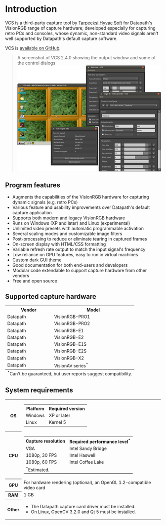 # Introduction

VCS is a third-party capture tool by [Tarpeeksi Hyvae Soft](https://www.tarpeeksihyvaesoft.com) for Datapath's VisionRGB range of capture hardware; developed especially for capturing retro PCs and consoles, whose dynamic, non-standard video signals aren't well supported by Datapath's default capture software.

VCS is [available on GitHub](https://github.com/leikareipa/vcs).

> A screenshot of VCS 2.4.0 showing the output window and some of the control dialogs\
![{image:1189x878}{headerless}](../img/vcs-2.4-with-dialogs.webp)

## Program features

- Augments the capabilities of the VisionRGB hardware for capturing dynamic signals (e.g. retro PCs)
- Various feature and usability improvements over Datapath's default capture application
- Supports both modern and legacy VisionRGB hardware
- Runs on Windows (XP and later) and Linux (experimental)
- Unlimited video presets with automatic programmable activation
- Several scaling modes and customizable image filters
- Post-processing to reduce or eliminate tearing in captured frames
- On-screen display with HTML/CSS formatting
- Variable refresh rate output to match the input signal's frequency
- Low reliance on GPU features, easy to run in virtual machines
- Custom dark GUI theme
- Good documentation for both end-users and developers
- Modular code extendable to support capture hardware from other vendors
- Free and open source

## Supported capture hardware

<dokki-table headerless>
    <table>
        <tr>
            <th>Vendor</th>
            <th>Model</th>
        </tr>
        <tr>
            <td>Datapath</td>
            <td>VisionRGB-PRO1</td>
        </tr>
        <tr>
            <td>Datapath</td>
            <td>VisionRGB-PRO2</td>
        </tr>
        <tr>
            <td>Datapath</td>
            <td>VisionRGB-E1</td>
        </tr>
        <tr>
            <td>Datapath</td>
            <td>VisionRGB-E2</td>
        </tr>
        <tr>
            <td>Datapath</td>
            <td>VisionRGB-E1S</td>
        </tr>
        <tr>
            <td>Datapath</td>
            <td>VisionRGB-E2S</td>
        </tr>
        <tr>
            <td>Datapath</td>
            <td>VisionRGB-X2</td>
        </tr>
        <tr>
            <td>Datapath</td>
            <td>VisionAV series<sup>*</sup></td>
        </tr>
        <tfoot>
            <tr>
                <td colspan="2">
                    <sup>*</sup>Can't be guaranteed, but user reports suggest compatibility.
                </td>
            </tr>
        </tfoot>
    </table>
</dokki-table>

## System requirements

<dokki-table headerless>
    <table>
        <tr>
            <th>OS</th>
            <td class="with-inline-table">
                <dokki-table>
                    <table>
                        <tr>
                            <th>Platform</th>
                            <th>Required version</th>
                        </tr>
                        <tr>
                            <td>Windows</td>
                            <td>XP or later</td>
                        </tr>
                        <tr>
                            <td>Linux</td>
                            <td>Kernel 5</td>
                        </tr>
                    </table>
                </dokki-table>
            </td>
        </tr>
        <tr>
            <th>CPU</th>
            <td class="with-inline-table">
                <dokki-table>
                    <table>
                        <tr>
                            <th>Capture resolution</th>
                            <th>Required performance level<sup>*</sup></th>
                        </tr>
                        <tr>
                            <td>VGA</td>
                            <td>Intel Sandy Bridge</td>
                        </tr>
                        <tr>
                            <td>1080p, 30 FPS</td>
                            <td>Intel Haswell</td>
                        </tr>
                        <tr>
                            <td>1080p, 60 FPS</td>
                            <td>Intel Coffee Lake</td>
                        </tr>
                        <tr>
                            <td colspan="2">
                                <sup>*</sup>Estimated.
                            </td>
                        </tr>
                    </table>
                </dokki-table>
            </td>
        </tr>
        <tr>
            <th>GPU</th>
            <td>
                For hardware rendering (optional), an OpenGL 1.2-compatible video card
            </td>
        </tr>
        <tr>
            <th>RAM</th>
            <td>1 GB</td>
        </tr>
        <tr>
            <th>Other</th>
            <td>
                <ul>
                    <li>The Datapath capture card driver must be installed.</li>
                    <li>On Linux, OpenCV 3.2.0 and Qt 5 must be installed.</li>
                </ul>
            </td>
        </tr>
    </table>
</dokki-table>

